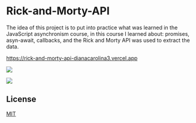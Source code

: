 # Rick-and-Morty-API

The idea of this project is to put into practice what was learned in the JavaScript asynchronism course, in this course I learned about: promises, asyn-await, callbacks, and the Rick and Morty API was used to extract the data.

https://rick-and-morty-api-dianacarolina3.vercel.app

![](https://1.bp.blogspot.com/-lle7lOZO0cY/YOZdi8GI-xI/AAAAAAAAW5E/J8aG6fkb1kYngsDcA1Fpn3cfsWxUnGOegCNcBGAsYHQ/w582-h383/rick-and-morty-api-dianacarolina3.vercel.app_%2B%25284%2529.png)


![](https://1.bp.blogspot.com/-ljMAXeQeffU/YOZd3jiudTI/AAAAAAAAW5U/xqB505grRmA29NYUEc97OcVTHRtsc4coQCNcBGAsYHQ/w577-h379/rick-and-morty-api-dianacarolina3.vercel.app_%2B%25285%2529.png)

## License
 [MIT](https://opensource.org/licenses/MIT)
